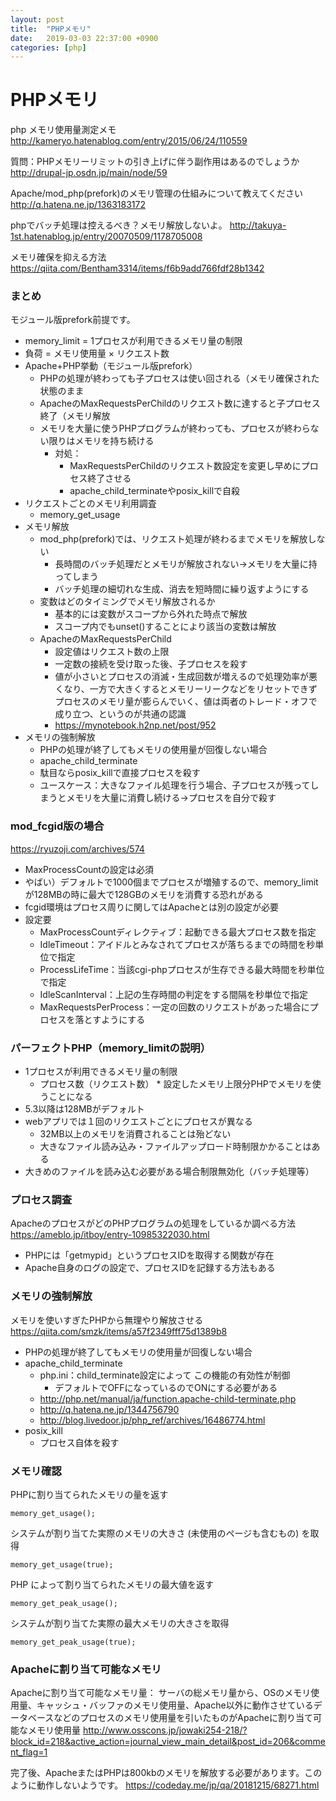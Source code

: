```yaml
---
layout: post
title:  "PHPメモリ"
date:   2019-03-03 22:37:00 +0900
categories: [php]
---
```

# PHPメモリ

php メモリ使用量測定メモ
http://kameryo.hatenablog.com/entry/2015/06/24/110559

質問：PHPメモリーリミットの引き上げに伴う副作用はあるのでしょうか
http://drupal-jp.osdn.jp/main/node/59

Apache/mod_php(prefork)のメモリ管理の仕組みについて教えてください
http://q.hatena.ne.jp/1363183172

phpでバッチ処理は控えるべき？メモリ解放しないよ。
http://takuya-1st.hatenablog.jp/entry/20070509/1178705008

メモリ確保を抑える方法
https://qiita.com/Bentham3314/items/f6b9add766fdf28b1342

### まとめ
モジュール版prefork前提です。

- memory_limit =  1プロセスが利用できるメモリ量の制限
- 負荷 = メモリ使用量 × リクエスト数
- Apache+PHP挙動（モジュール版prefork）
    - PHPの処理が終わっても子プロセスは使い回される（メモリ確保された状態のまま
    - ApacheのMaxRequestsPerChildのリクエスト数に達すると子プロセス終了（メモリ解放
    - メモリを大量に使うPHPプログラムが終わっても、プロセスが終わらない限りはメモリを持ち続ける
        - 対処：
            - MaxRequestsPerChildのリクエスト数設定を変更し早めにプロセス終了させる
            - apache_child_terminateやposix_killで自殺
- リクエストごとのメモリ利用調査
    - memory_get_usage
- メモリ解放
    - mod_php(prefork)では、リクエスト処理が終わるまでメモリを解放しない
        - 長時間のバッチ処理だとメモリが解放されない→メモリを大量に持ってしまう
        - バッチ処理の細切れな生成、消去を短時間に繰り返すようにする
    - 変数はどのタイミングでメモリ解放されるか
        - 基本的には変数がスコープから外れた時点で解放
        - スコープ内でもunset()することにより該当の変数は解放
    - ApacheのMaxRequestsPerChild
        - 設定値はリクエスト数の上限
        - 一定数の接続を受け取った後、子プロセスを殺す
        - 値が小さいとプロセスの消滅・生成回数が増えるので処理効率が悪くなり、一方で大きくするとメモリーリークなどをリセットできずプロセスのメモリ量が膨らんでいく、値は両者のトレード・オフで成り立つ、というのが共通の認識
        - https://mynotebook.h2np.net/post/952
- メモリの強制解放
    - PHPの処理が終了してもメモリの使用量が回復しない場合
    - apache_child_terminate
    - 駄目ならposix_killで直接プロセスを殺す
    - ユースケース：大きなファイル処理を行う場合、子プロセスが残ってしまうとメモリを大量に消費し続ける→プロセスを自分で殺す


### mod_fcgid版の場合

https://ryuzoji.com/archives/574

- MaxProcessCountの設定は必須
- やばい）デフォルトで1000個までプロセスが増殖するので、memory_limitが128MBの時に最大で128GBのメモリを消費する恐れがある
- fcgid環境はプロセス周りに関してはApacheとは別の設定が必要
- 設定要
    - MaxProcessCountディレクティブ：起動できる最大プロセス数を指定
    - IdleTimeout：アイドルとみなされてプロセスが落ちるまでの時間を秒単位で指定
    - ProcessLifeTime：当該cgi-phpプロセスが生存できる最大時間を秒単位で指定
    - IdleScanInterval：上記の生存時間の判定をする間隔を秒単位で指定
    - MaxRequestsPerProcess：一定の回数のリクエストがあった場合にプロセスを落とすようにする

### パーフェクトPHP（memory_limitの説明）
- 1プロセスが利用できるメモリ量の制限
    - プロセス数（リクエスト数） * 設定したメモリ上限分PHPでメモリを使うことになる
- 5.3以降は128MBがデフォルト
- webアプリでは１回のリクエストごとにプロセスが異なる
    - 32MB以上のメモリを消費されることは殆どない
    - 大きなファイル読み込み・ファイルアップロード時制限かかることはある
- 大きめのファイルを読み込む必要がある場合制限無効化（バッチ処理等）

### プロセス調査
ApacheのプロセスがどのPHPプログラムの処理をしているか調べる方法
https://ameblo.jp/itboy/entry-10985322030.html
- PHPには「getmypid」というプロセスIDを取得する関数が存在
- Apache自身のログの設定で、プロセスIDを記録する方法もある


### メモリの強制解放
メモリを使いすぎたPHPから無理やり解放させる
https://qiita.com/smzk/items/a57f2349fff75d1389b8

- PHPの処理が終了してもメモリの使用量が回復しない場合
- apache_child_terminate
    - php.ini：child_terminate設定によって この機能の有効性が制御
        - デフォルトでOFFになっているのでONにする必要がある
    - http://php.net/manual/ja/function.apache-child-terminate.php
    - http://q.hatena.ne.jp/1344756790
    - http://blog.livedoor.jp/php_ref/archives/16486774.html
- posix_kill
    - プロセス自体を殺す


### メモリ確認
PHPに割り当てられたメモリの量を返す
```
memory_get_usage();
```


システムが割り当てた実際のメモリの大きさ (未使用のページも含むもの) を取得
```
memory_get_usage(true);
```

PHP によって割り当てられたメモリの最大値を返す
```
memory_get_peak_usage();
```

システムが割り当てた実際の最大メモリの大きさを取得
```
memory_get_peak_usage(true);
```

### Apacheに割り当て可能なメモリ

Apacheに割り当て可能なメモリ量：
サーバの総メモリ量から、OSのメモリ使用量、キャッシュ・バッファのメモリ使用量、Apache以外に動作させているデータベースなどのプロセスのメモリ使用量を引いたものがApacheに割り当て可能なメモリ使用量
http://www.osscons.jp/jowaki254-218/?block_id=218&active_action=journal_view_main_detail&post_id=206&comment_flag=1


完了後、ApacheまたはPHPは800kbのメモリを解放する必要があります。このように動作しないようです。
https://codeday.me/jp/qa/20181215/68271.html